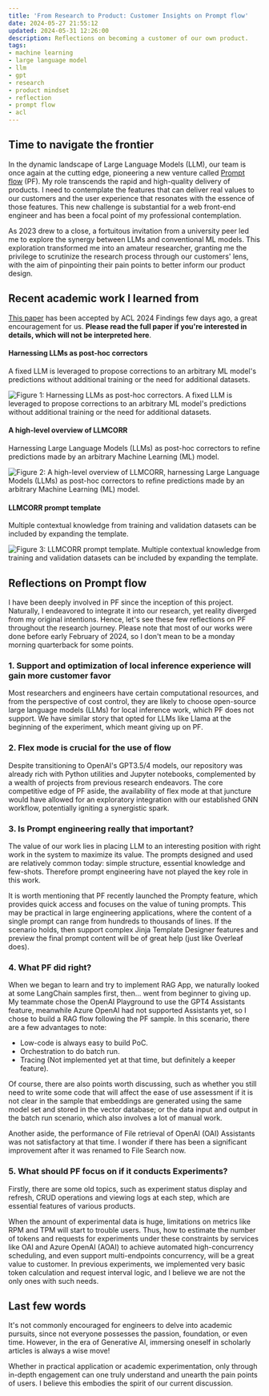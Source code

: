 ```yaml
---
title: 'From Research to Product: Customer Insights on Prompt flow'
date: 2024-05-27 21:55:12
updated: 2024-05-31 12:26:00
description: Reflections on becoming a customer of our own product.
tags:
- machine learning
- large language model
- llm
- gpt
- research
- product mindset
- reflection
- prompt flow
- acl
---
```


## Time to navigate the frontier

In the dynamic landscape of Large Language Models (LLM), our team is once again at the cutting edge, pioneering a new venture called [Prompt flow](https://github.com/microsoft/promptflow) (PF). My role transcends the rapid and high-quality delivery of products. I need to contemplate the features that can deliver real values to our customers and the user experience that resonates with the essence of those features. This new challenge is substantial for a web front-end engineer and has been a focal point of my professional contemplation.

As 2023 drew to a close, a fortuitous invitation from a university peer led me to explore the synergy between LLMs and conventional ML models. This exploration transformed me into an amateur researcher, granting me the privilege to scrutinize the research process through our customers' lens, with the aim of pinpointing their pain points to better inform our product design.


## Recent academic work I learned from

[This paper](https://arxiv.org/abs/2402.13414) has been accepted by ACL 2024 Findings few days ago, a great encouragement for us. **Please read the full paper if you're interested in details, which will not be interpreted here**.

#### Harnessing LLMs as post-hoc correctors

A fixed LLM is leveraged to propose corrections to an arbitrary ML model's predictions without additional training or the need for additional datasets.

![Figure 1: Harnessing LLMs as post-hoc correctors. A fixed LLM is leveraged to propose corrections to an arbitrary ML model's predictions without additional training or the need for additional datasets.](/images/from-research-to-product-customer-insights-on-prompt-flow/1-concept.png)


#### A high-level overview of LLMCORR

Harnessing Large Language Models (LLMs) as post-hoc correctors to refine predictions made by an arbitrary Machine Learning (ML) model.

![Figure 2: A high-level overview of LLMCORR, harnessing Large Language Models (LLMs) as post-hoc correctors to refine predictions made by an arbitrary Machine Learning (ML) model.](/images/from-research-to-product-customer-insights-on-prompt-flow/2-pipeline.png)


#### LLMCORR prompt template

Multiple contextual knowledge from training and validation datasets can be included by expanding the template.

![Figure 3: LLMCORR prompt template. Multiple contextual knowledge from training and validation datasets can be included by expanding the template.](/images/from-research-to-product-customer-insights-on-prompt-flow/3-prompt.png)


## Reflections on Prompt flow

I have been deeply involved in PF since the inception of this project. Naturally, I endeavored to integrate it into our research, yet reality diverged from my original intentions. Hence, let's see these few reflections on PF throughout the research journey. Please note that most of our works were done before early February of 2024, so I don't mean to be a monday morning quarterback for some points.

### 1. Support and optimization of local inference experience will gain more customer favor

Most researchers and engineers have certain computational resources, and from the perspective of cost control, they are likely to choose open-source large language models (LLMs) for local inference work, which PF does not support. We have similar story that opted for LLMs like Llama at the beginning of the experiment, which meant giving up on PF.

### 2. Flex mode is crucial for the use of flow

Despite transitioning to OpenAI's GPT3.5/4 models, our repository was already rich with Python utilities and Jupyter notebooks, complemented by a wealth of projects from previous research endeavors. The core competitive edge of PF aside, the availability of flex mode at that juncture would have allowed for an exploratory integration with our established GNN workflow, potentially igniting a synergistic spark.

### 3. Is Prompt engineering really that important?

The value of our work lies in placing LLM to an interesting position with right work in the system to maximize its value. The prompts designed and used are relatively common today: simple structure, essential knowledge and few-shots. Therefore prompt engineering have not played the key role in this work.

It is worth mentioning that PF recently launched the Prompty feature, which provides quick access and focuses on the value of tuning prompts. This may be practical in large engineering applications, where the content of a single prompt can range from hundreds to thousands of lines. If the scenario holds, then support complex Jinja Template Designer features and preview the final prompt content will be of great help (just like Overleaf does).

### 4. What PF did right?

When we began to learn and try to implement RAG App, we naturally looked at some LangChain samples first, then... went from beginner to giving up. My teammate chose the OpenAI Playground to use the GPT4 Assistants feature, meanwhile Azure OpenAI had not supported Assistants yet, so I chose to build a RAG flow following the PF sample. In this scenario, there are a few advantages to note:

- Low-code is always easy to build PoC.
- Orchestration to do batch run.
- Tracing (Not implemented yet at that time, but definitely a keeper feature).

Of course, there are also points worth discussing, such as whether you still need to write some code that will affect the ease of use assessment if it is not clear in the sample that embeddings are generated using the same model set and stored in the vector database; or the data input and output in the batch run scenario, which also involves a lot of manual work.

Another aside, the performance of File retrieval of OpenAI (OAI) Assistants was not satisfactory at that time. I wonder if there has been a significant improvement after it was renamed to File Search now.

### 5. What should PF focus on if it conducts Experiments?

Firstly, there are some old topics, such as experiment status display and refresh, CRUD operations and viewing logs at each step, which are essential features of various products.

When the amount of experimental data is huge, limitations on metrics like RPM and TPM will start to trouble users. Thus, how to estimate the number of tokens and requests for experiments under these constraints by services like OAI and Azure OpenAI (AOAI) to achieve automated high-concurrency scheduling, and even support multi-endpoints concurrency, will be a great value to customer. In previous experiments, we implemented very basic token calculation and request interval logic, and I believe we are not the only ones with such needs.

## Last few words

It's not commonly encouraged for engineers to delve into academic pursuits, since not everyone possesses the passion, foundation, or even time. However, in the era of Generative AI, immersing oneself in scholarly articles is always a wise move!

Whether in practical application or academic experimentation, only through in-depth engagement can one truly understand and unearth the pain points of users. I believe this embodies the spirit of our current discussion.

